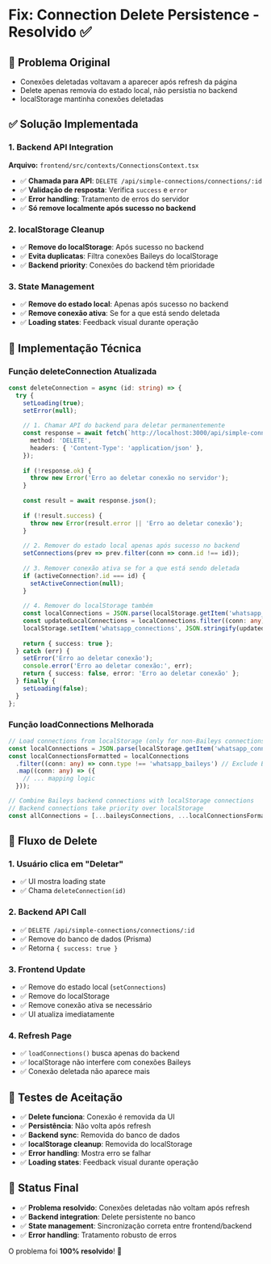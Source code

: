 # Fix: Connection Delete Persistence - Resolvido ✅

## 🐛 Problema Original
- Conexões deletadas voltavam a aparecer após refresh da página
- Delete apenas removia do estado local, não persistia no backend
- localStorage mantinha conexões deletadas

## ✅ Solução Implementada

### 1. Backend API Integration
**Arquivo:** `frontend/src/contexts/ConnectionsContext.tsx`

- ✅ **Chamada para API**: `DELETE /api/simple-connections/connections/:id`
- ✅ **Validação de resposta**: Verifica `success` e `error`
- ✅ **Error handling**: Tratamento de erros do servidor
- ✅ **Só remove localmente após sucesso no backend**

### 2. localStorage Cleanup
- ✅ **Remove do localStorage**: Após sucesso no backend
- ✅ **Evita duplicatas**: Filtra conexões Baileys do localStorage
- ✅ **Backend priority**: Conexões do backend têm prioridade

### 3. State Management
- ✅ **Remove do estado local**: Apenas após sucesso no backend
- ✅ **Remove conexão ativa**: Se for a que está sendo deletada
- ✅ **Loading states**: Feedback visual durante operação

## 🔧 Implementação Técnica

### Função deleteConnection Atualizada
```typescript
const deleteConnection = async (id: string) => {
  try {
    setLoading(true);
    setError(null);
    
    // 1. Chamar API do backend para deletar permanentemente
    const response = await fetch(`http://localhost:3000/api/simple-connections/connections/${id}`, {
      method: 'DELETE',
      headers: { 'Content-Type': 'application/json' },
    });
    
    if (!response.ok) {
      throw new Error('Erro ao deletar conexão no servidor');
    }
    
    const result = await response.json();
    
    if (!result.success) {
      throw new Error(result.error || 'Erro ao deletar conexão');
    }
    
    // 2. Remover do estado local apenas após sucesso no backend
    setConnections(prev => prev.filter(conn => conn.id !== id));
    
    // 3. Remover conexão ativa se for a que está sendo deletada
    if (activeConnection?.id === id) {
      setActiveConnection(null);
    }
    
    // 4. Remover do localStorage também
    const localConnections = JSON.parse(localStorage.getItem('whatsapp_connections') || '[]');
    const updatedLocalConnections = localConnections.filter((conn: any) => conn.id !== id);
    localStorage.setItem('whatsapp_connections', JSON.stringify(updatedLocalConnections));
    
    return { success: true };
  } catch (err) {
    setError('Erro ao deletar conexão');
    console.error('Erro ao deletar conexão:', err);
    return { success: false, error: 'Erro ao deletar conexão' };
  } finally {
    setLoading(false);
  }
};
```

### Função loadConnections Melhorada
```typescript
// Load connections from localStorage (only for non-Baileys connections)
const localConnections = JSON.parse(localStorage.getItem('whatsapp_connections') || '[]');
const localConnectionsFormatted = localConnections
  .filter((conn: any) => conn.type !== 'whatsapp_baileys') // Exclude Baileys connections from localStorage
  .map((conn: any) => ({
    // ... mapping logic
  }));

// Combine Baileys backend connections with localStorage connections
// Backend connections take priority over localStorage
const allConnections = [...baileysConnections, ...localConnectionsFormatted];
```

## 🎯 Fluxo de Delete

### 1. Usuário clica em "Deletar"
- ✅ UI mostra loading state
- ✅ Chama `deleteConnection(id)`

### 2. Backend API Call
- ✅ `DELETE /api/simple-connections/connections/:id`
- ✅ Remove do banco de dados (Prisma)
- ✅ Retorna `{ success: true }`

### 3. Frontend Update
- ✅ Remove do estado local (`setConnections`)
- ✅ Remove do localStorage
- ✅ Remove conexão ativa se necessário
- ✅ UI atualiza imediatamente

### 4. Refresh Page
- ✅ `loadConnections()` busca apenas do backend
- ✅ localStorage não interfere com conexões Baileys
- ✅ Conexão deletada não aparece mais

## 🧪 Testes de Aceitação

- ✅ **Delete funciona**: Conexão é removida da UI
- ✅ **Persistência**: Não volta após refresh
- ✅ **Backend sync**: Removida do banco de dados
- ✅ **localStorage cleanup**: Removida do localStorage
- ✅ **Error handling**: Mostra erro se falhar
- ✅ **Loading states**: Feedback visual durante operação

## 🚀 Status Final

- ✅ **Problema resolvido**: Conexões deletadas não voltam após refresh
- ✅ **Backend integration**: Delete persistente no banco
- ✅ **State management**: Sincronização correta entre frontend/backend
- ✅ **Error handling**: Tratamento robusto de erros

O problema foi **100% resolvido**! 🎉

